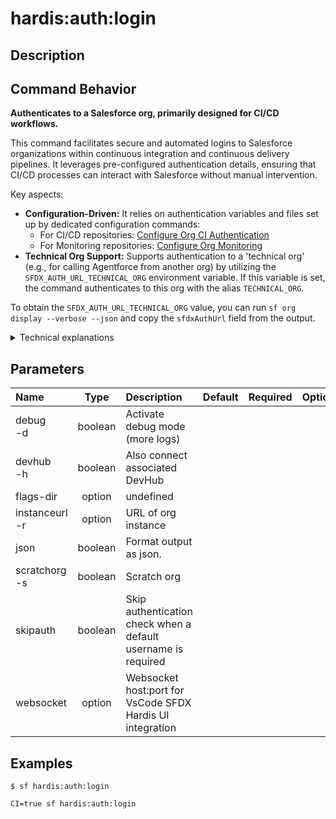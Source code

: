 <!-- This file has been generated with command 'sf hardis:doc:plugin:generate'. Please do not update it manually or it may be overwritten -->
# hardis:auth:login

## Description


## Command Behavior

**Authenticates to a Salesforce org, primarily designed for CI/CD workflows.**

This command facilitates secure and automated logins to Salesforce organizations within continuous integration and continuous delivery pipelines. It leverages pre-configured authentication details, ensuring that CI/CD processes can interact with Salesforce without manual intervention.

Key aspects:

- **Configuration-Driven:** It relies on authentication variables and files set up by dedicated configuration commands:
  - For CI/CD repositories: [Configure Org CI Authentication](https://sfdx-hardis.cloudity.com/hardis/project/configure/auth/)
  - For Monitoring repositories: [Configure Org Monitoring](https://sfdx-hardis.cloudity.com/hardis/org/configure/monitoring/)
- **Technical Org Support:** Supports authentication to a 'technical org' (e.g., for calling Agentforce from another org) by utilizing the `SFDX_AUTH_URL_TECHNICAL_ORG` environment variable. If this variable is set, the command authenticates to this org with the alias `TECHNICAL_ORG`.

To obtain the `SFDX_AUTH_URL_TECHNICAL_ORG` value, you can run `sf org display --verbose --json` and copy the `sfdxAuthUrl` field from the output.

<details markdown="1">
<summary>Technical explanations</summary>

The command's technical flow involves:

- **Flag Parsing:** It parses command-line flags such as `instanceurl`, `devhub`, `scratchorg`, and `debug` to determine the authentication context.
- **Authentication Hook:** It triggers an internal authentication hook (`this.config.runHook('auth', ...`)) which is responsible for executing the actual authentication logic based on the provided flags (e.g., whether it's a Dev Hub or a scratch org).
- **Environment Variable Check:** It checks for the presence of `SFDX_AUTH_URL_TECHNICAL_ORG` or `TECHNICAL_ORG_ALIAS` environment variables.
- **`authOrg` Utility:** If a technical org is configured, it calls the `authOrg` utility function to perform the authentication for that specific org, ensuring it's connected and available for subsequent operations.
- **Salesforce CLI Integration:** It integrates with the Salesforce CLI's authentication mechanisms to establish and manage org connections.
</details>


## Parameters

| Name               |  Type   | Description                                                   | Default | Required | Options |
|:-------------------|:-------:|:--------------------------------------------------------------|:-------:|:--------:|:-------:|
| debug<br/>-d       | boolean | Activate debug mode (more logs)                               |         |          |         |
| devhub<br/>-h      | boolean | Also connect associated DevHub                                |         |          |         |
| flags-dir          | option  | undefined                                                     |         |          |         |
| instanceurl<br/>-r | option  | URL of org instance                                           |         |          |         |
| json               | boolean | Format output as json.                                        |         |          |         |
| scratchorg<br/>-s  | boolean | Scratch org                                                   |         |          |         |
| skipauth           | boolean | Skip authentication check when a default username is required |         |          |         |
| websocket          | option  | Websocket host:port for VsCode SFDX Hardis UI integration     |         |          |         |

## Examples

```shell
$ sf hardis:auth:login
```

```shell
CI=true sf hardis:auth:login
```


